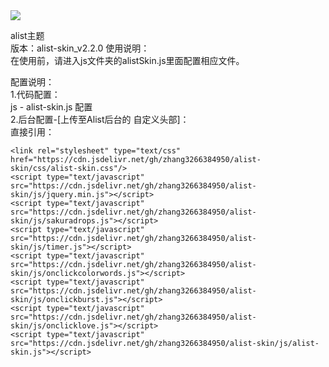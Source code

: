 <img src="https://cdn.jsdelivr.net/gh/zhang3266384950/logo@main/phoenix.svg">

alist主题     
版本：alist-skin_v2.2.0 
使用说明：  
在使用前，请进入js文件夹的alistSkin.js里面配置相应文件。

配置说明：  
1.代码配置：  
js - alist-skin.js 配置  
2.后台配置-[上传至Alist后台的 自定义头部]：  
直接引用：  
``` 
<link rel="stylesheet" type="text/css" href="https://cdn.jsdelivr.net/gh/zhang3266384950/alist-skin/css/alist-skin.css"/>
<script type="text/javascript" src="https://cdn.jsdelivr.net/gh/zhang3266384950/alist-skin/js/jquery.min.js"></script>
<script type="text/javascript" src="https://cdn.jsdelivr.net/gh/zhang3266384950/alist-skin/js/sakuradrops.js"></script>
<script type="text/javascript" src="https://cdn.jsdelivr.net/gh/zhang3266384950/alist-skin/js/timer.js"></script>
<script type="text/javascript" src="https://cdn.jsdelivr.net/gh/zhang3266384950/alist-skin/js/onclickcolorwords.js"></script>
<script type="text/javascript" src="https://cdn.jsdelivr.net/gh/zhang3266384950/alist-skin/js/onclickburst.js"></script>
<script type="text/javascript" src="https://cdn.jsdelivr.net/gh/zhang3266384950/alist-skin/js/onclicklove.js"></script>
<script type="text/javascript" src="https://cdn.jsdelivr.net/gh/zhang3266384950/alist-skin/js/alist-skin.js"></script>    
```




